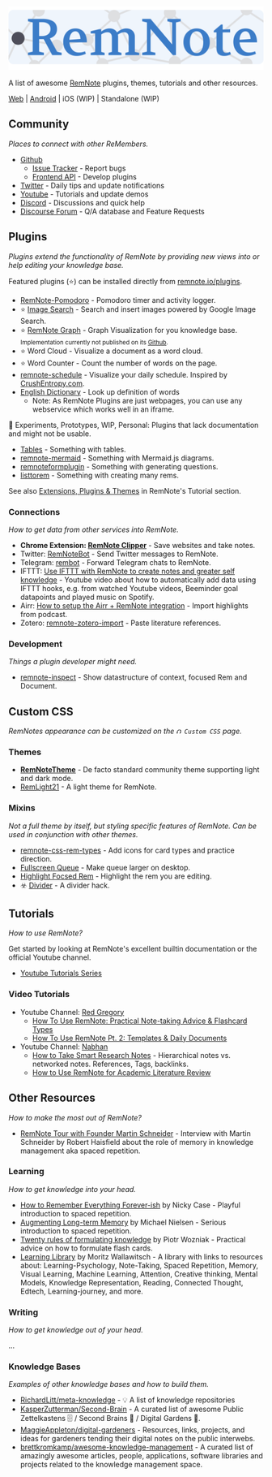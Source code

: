![banner](img/remnote-banner.png)

A list of awesome [RemNote](https://remnote.io) plugins, themes, tutorials and other resources.

[Web](https://www.remnote.io/homepage) | [Android](https://play.google.com/store/apps/details?id=com.remnote) | iOS (WIP) | Standalone (WIP)

<!-- TODO: Explain how the list works and what the goal is. -->
<!-- **What is this list:** Think if it like a mind map of the RemNote Ecosystem.
**Why is this list:** This project aims to collect the best resources, helping the community grow and enabling you to get the most out of RemNote.
 -->
<!-- This project aims to collect and manage community contributions
 such that the devs can focus on RemNote itself. The builtin tutorials
 are great but there are some outdated and missing parts.
 -->

## Community

<!-- TODO: Icons -->

_Places to connect with other ReMembers._

- [Github](https://github.com/remnoteio)
  - [Issue Tracker](https://github.com/remnoteio/remnote-issues) - Report bugs
  - [Frontend API](https://github.com/remnoteio/remnote-api) - Develop plugins
- [Twitter](https://twitter.com/rem_note) - Daily tips and update notifications
- [Youtube](https://www.youtube.com/channel/UCgETcD9IVBbTIL9OjCoaloA) - Tutorials and update demos
- [Discord](https://bit.ly/REMNOTEdiscord) - Discussions and quick help
- [Discourse Forum](https://remnote.io) - Q/A database and Feature Requests
  <!-- - [Reddit](https://www.reddit.com/r/remNote/) - Deprecated: Replaced by Discorse Forum -->

## Plugins

_Plugins extend the functionality of RemNote by providing new views into or help editing your knowledge base._

Featured plugins (⭐) can be installed directly from [remnote.io/plugins](https://www.remnote.io/plugins).

- [RemNote-Pomodoro](https://github.com/sirvan3tr/RemNote-Pomodoro) - Pomodoro timer and activity logger.
- ⭐ [Image Search](https://remnoteimagesearch.glitch.me/) - Search and insert images powered by Google Image Search.
- ⭐ [RemNote Graph](https://www.nhanvu327.com/rem-plugins) - Graph Visualization for you knowledge base.
  <small>Implementation currently not published on its [Github](https://github.com/nhanvu327/rem-graph).</small>
- ⭐ Word Cloud - Visualize a document as a word cloud.
- ⭐ Word Counter - Count the number of words on the page.
- [remnote-schedule](https://github.com/hannesfrank/remnote-schedule) - Visualize your daily schedule. Inspired by [CrushEntropy.com](https://crushentropy.com/).
- [English Dictionary](img/dictionary-plugin.png) - Look up definition of words
  - Note: As RemNote Plugins are just webpages, you can use any webservice which works well in an iframe.

🔧 Experiments, Prototypes, WIP, Personal: Plugins that lack documentation and might not be usable.

- [Tables](https://glitch.com/~abalone-pointy-ash) - Something with tables.
- [remnote-mermaid](https://glitch.com/~remnote-mermaid) - Something with Mermaid.js diagrams.
- [remnoteformplugin](https://glitch.com/~remnoteformplugin) - Something with generating questions.
- [listtorem](https://glitch.com/~listtorem) - Something with creating many rems.

<!-- TODO: Can we get a link (remnote.io/plugins/add?name=myplugin&width=) to install a plugin with default settings. This would be a first and simple to implement step to a plugin store. -->

See also [Extensions, Plugins & Themes](https://www.remnote.io/documentation/nFTJ495uTxQTva9TL) in RemNote's Tutorial section.

### Connections

_How to get data from other services into RemNote._

<!-- TODO: Icons? Might be too much here. -->

- **Chrome Extension: [RemNote Clipper](https://chrome.google.com/webstore/detail/remnote-clipper/ohidiiabdhnlgcaidgndbdbjlhngeboj)** - Save websites and take notes.
- Twitter: [RemNoteBot](https://twitter.com/RemNoteBot/) - Send Twitter messages to RemNote.
- Telegram: [rembot](https://github.com/dmrd/rembot) - Forward Telegram chats to RemNote.
- IFTTT: [Use IFTTT with RemNote to create notes and greater self knowledge](https://www.youtube.com/watch?v=f7byM4BIq8o) - Youtube video about how to automatically add data using IFTTT hooks, e.g. from watched Youtube videos, Beeminder goal datapoints and played music on Spotify.
- Airr: [How to setup the Airr + RemNote integration](https://www.youtube.com/watch?v=Y92mPSugGBs) - Import highlights from podcast.
- Zotero: [remnote-zotero-import](https://github.com/hannesfrank/remnote-zotero-import) - Paste literature references.

### Development

_Things a plugin developer might need._

- [remnote-inspect](https://github.com/hannesfrank/remnote-inspect) - Show datastructure of context, focused Rem and Document.

<!-- TODO: Guides, Github pages plugin template,  -->

## Custom CSS

_RemNotes appearance can be customized on the `⮉ Custom CSS` page._

### Themes

- **[RemNoteTheme](https://github.com/ethomasv/RemNoteTheme)** - De facto standard community theme supporting light and dark mode.
- [RemLight21](https://github.com/cannibalox/RemLight21) - A light theme for RemNote.

### Mixins

_Not a full theme by itself, but styling specific features of RemNote. Can be used in conjunction with other themes._

- [remnote-css-rem-types](https://github.com/hannesfrank/remnote-css-rem-types/) - Add icons for card types and practice direction.
- [Fullscreen Queue](https://github.com/hannesfrank/awesome-remnote/tree/master/css#fullscreen-queue) - Make queue larger on desktop.
- [Highlight Focsed Rem](https://github.com/hannesfrank/awesome-remnote/tree/master/css#highlight-focused-rem) - Highlight the rem you are editing.
- ☣️ [Divider](https://github.com/hannesfrank/awesome-remnote/tree/master/css#hacky-divider) - A divider hack.

## Tutorials

_How to use RemNote?_

Get started by looking at RemNote's excellent builtin documentation or the official Youtube channel.

- [Youtube Tutorials Series](https://www.youtube.com/channel/UCgETcD9IVBbTIL9OjCoaloA/videos)

### Video Tutorials

<!-- TODO: Youtube Icon. -->

- Youtube Channel: [Red Gregory](https://www.youtube.com/channel/UC4GFX14CvT9VFiAh0fH3Nhw)
  - [How To Use RemNote: Practical Note-taking Advice & Flashcard Types](https://www.youtube.com/watch?v=4m4_q4UEZDE)
  - [How To Use RemNote Pt. 2: Templates & Daily Documents](https://www.youtube.com/watch?v=_NCXph5ZSOE)
- Youtube Channel: [Nabhan](https://www.youtube.com/channel/UCfzJ54hBKlMvdIPOwY6hemg)
  - [How to Take Smart Research Notes](https://www.youtube.com/watch?v=ay69c1_OPl4) - Hierarchical notes vs. networked notes. References, Tags, backlinks.
  - [How to Use RemNote for Academic Literature Review](https://www.youtube.com/watch?v=lrMVIZt-VUY)
  <!-- - Youtube Channel: NotesWithRen -->

## Other Resources

_How to make the most out of RemNote?_

<!-- TODO: Add references from my RemNote -->

- [RemNote Tour with Founder Martin Schneider](https://www.youtube.com/watch?v=vlm3_57JuMI) - Interview with Martin Schneider by Robert Haisfield about the role of memory in knowledge management aka spaced repetition.

### Learning

_How to get knowledge into your head._

- [How to Remember Everything Forever-ish](https://ncase.me/remember/) by Nicky Case - Playful introduction to spaced repetition.
- [Augmenting Long-term Memory](http://augmentingcognition.com/ltm.html) by Michael Nielsen - Serious introduction to spaced repetition.
- [Twenty rules of formulating knowledge](https://www.supermemo.com/en/archives1990-2015/articles/20rules) by Piotr Wozniak - Practical advice on how to formulate flash cards.
- [Learning Library](https://www.notion.so/Learning-Library-2ecb646b5e1e4d5c8274c73c3fbb2541) by Moritz Wallawitsch - A library with links to resources about: Learning-Psychology, Note-Taking, Spaced Repetition, Memory, Visual Learning, Machine Learning, Attention, Creative thinking, Mental Models, Knowledge Representation, Reading, Connected Thought, Edtech, Learning-journey, and more.

### Writing

_How to get knowledge out of your head._

...

### Knowledge Bases

_Examples of other knowledge bases and how to build them._

<!-- TODO: These are awesome lists. Add glasses icons. -->

- [RichardLitt/meta-knowledge](https://github.com/RichardLitt/meta-knowledge) - 💡 A list of knowledge repositories
- [KasperZutterman/Second-Brain](https://github.com/KasperZutterman/Second-Brain) - A curated list of awesome Public Zettelkastens 🗄️ / Second Brains 🧠 / Digital Gardens 🌱.
- [MaggieAppleton/digital-gardeners](https://github.com/MaggieAppleton/digital-gardeners) - Resources, links, projects, and ideas for gardeners tending their digital notes on the public interwebs.
- [brettkromkamp/awesome-knowledge-management](https://github.com/brettkromkamp/awesome-knowledge-management) - A curated list of amazingly awesome articles, people, applications, software libraries and projects related to the knowledge management space.
